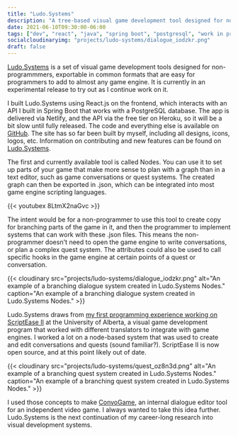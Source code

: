 ```yaml
---
title: "Ludo.Systems"
description: "A tree-based visual game development tool designed for non-programmmers, exportable in common formats to work with almost any game engine."
date: 2021-06-10T09:30:00-06:00
tags: ["dev", "react", "java", "spring boot", "postgresql", "work in progress"]
socialcloudinaryimg: "projects/ludo-systems/dialogue_iodzkr.png"
draft: false
---
```

[Ludo.Systems](https://ludo.systems) is a set of visual game development tools designed for non-programmmers, exportable in common formats that are easy for programmers to add to almost any game engine. It is currently in an experimental release to try out as I continue work on it.

I built Ludo.Systems using React.js on the frontend, which interacts with an API I built in Spring Boot that works with a PostgreSQL database. The app is delivered via Netlify, and the API via the free tier on Heroku, so it will be a bit slow until fully released. The code and everything else is available on [GitHub](https://github.com/LudoSystems). The site has so far been built by myself, including all designs, icons, logos, etc. Information on contributing and new features can be found on [Ludo.Systems](https://ludo.systems).

The first and currently available tool is called Nodes. You can use it to set up parts of your game that make more sense to plan with a graph than in a text editor, such as game conversations or quest systems. The created graph can then be exported in .json, which can be integrated into most game engine scripting languages. 

{{< youtubex 8LtmX2naGvc >}}

The intent would be for a non-programmer to use this tool to create copy for branching parts of the game in it, and then the programmer to implement systems that can work with these .json files. This means the non-programmer doesn't need to open the game engine to write conversations, or plan a complex quest system. The attributes could also be used to call specific hooks in the game engine at certain points of a quest or conversation.

{{< cloudinary src="projects/ludo-systems/dialogue_iodzkr.png" alt="An example of a branching dialogue system created in Ludo.Systems Nodes." caption="An example of a branching dialogue system created in Ludo.Systems Nodes." >}}

Ludo.Systems draws from [my first programming experience working on ScriptEase II](https://abbieschenk.com/projects/scriptease-ii) at the University of Alberta, a visual game development program that worked with different translators to integrate with game engines. I worked a lot on a node-based system that was used to create and edit conversations and quests (sound familiar?). ScriptEase II is now open source, and at this point likely out of date.

{{< cloudinary src="projects/ludo-systems/quest_oz8n3d.png" alt="An example of a branching quest system created in Ludo.Systems Nodes." caption="An example of a branching quest system created in Ludo.Systems Nodes." >}}

I used those concepts to make [ConvoGame](https://abbieschenk.com/projects/catlandia/#convogame), an internal dialogue editor tool for an independent video game. I always wanted to take this idea further. Ludo.Systems is the next continuation of my career-long research into visual development systems.